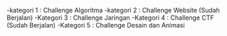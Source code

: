 -kategori 1 : Challenge Algoritma
-kategori 2 : Challenge Website (Sudah Berjalan)
-Kategori 3 : Challenge Jaringan
-Kategori 4 : Challenge CTF (Sudah Berjalan)
-Kategori 5 : Challenge Desain dan Animasi
